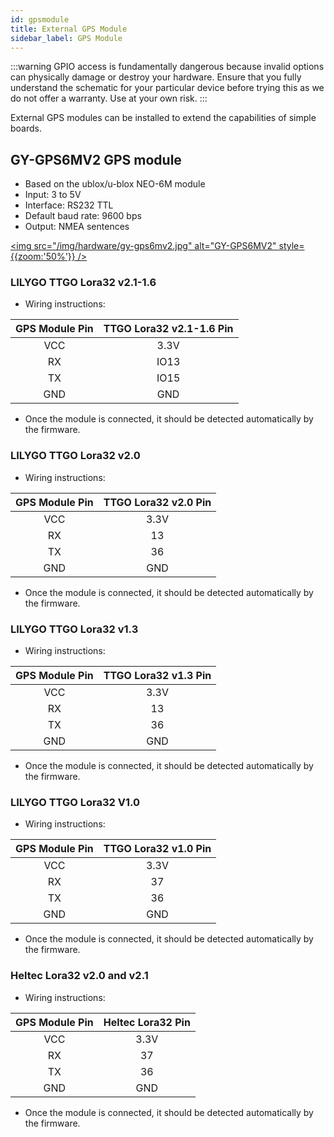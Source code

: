 ```yaml
---
id: gpsmodule
title: External GPS Module
sidebar_label: GPS Module
---
```


:::warning
GPIO access is fundamentally dangerous because invalid options can physically damage or destroy your hardware. Ensure that you fully understand the schematic for your particular device before trying this as we do not offer a warranty. Use at your own risk.
:::

External GPS modules can be installed to extend the capabilities of simple boards.

## GY-GPS6MV2 GPS module

- Based on the ublox/u-blox NEO-6M module
- Input: 3 to 5V
- Interface: RS232 TTL
- Default baud rate: 9600 bps
- Output: NMEA sentences

[<img src="/img/hardware/gy-gps6mv2.jpg" alt="GY-GPS6MV2" style={{zoom:'50%'}} />](/img/hardware/gy-gps6mv2.jpg)

### LILYGO TTGO Lora32 v2.1-1.6

- Wiring instructions:

| GPS Module Pin | TTGO Lora32 v2.1-1.6 Pin |
| :------------: | :----------------------: |
|      VCC       |           3.3V           |
|       RX       |           IO13           |
|       TX       |           IO15           |
|      GND       |           GND            |

- Once the module is connected, it should be detected automatically by the firmware.

### LILYGO TTGO Lora32 v2.0

- Wiring instructions:

| GPS Module Pin | TTGO Lora32 v2.0 Pin |
| :------------: | :------------------: |
|      VCC       |         3.3V         |
|       RX       |          13          |
|       TX       |          36          |
|      GND       |         GND          |

- Once the module is connected, it should be detected automatically by the firmware.

### LILYGO TTGO Lora32 v1.3

- Wiring instructions:

| GPS Module Pin | TTGO Lora32 v1.3 Pin |
| :------------: | :------------------: |
|      VCC       |         3.3V         |
|       RX       |          13          |
|       TX       |          36          |
|      GND       |         GND          |

- Once the module is connected, it should be detected automatically by the firmware.

### LILYGO TTGO Lora32 V1.0

- Wiring instructions:

| GPS Module Pin | TTGO Lora32 v1.0 Pin |
| :------------: | :------------------: |
|      VCC       |         3.3V         |
|       RX       |          37          |
|       TX       |          36          |
|      GND       |         GND          |

- Once the module is connected, it should be detected automatically by the firmware.

### Heltec Lora32 v2.0 and v2.1

- Wiring instructions:

| GPS Module Pin | Heltec Lora32 Pin |
| :------------: | :---------------: |
|      VCC       |       3.3V        |
|       RX       |        37         |
|       TX       |        36         |
|      GND       |        GND        |

- Once the module is connected, it should be detected automatically by the firmware.

